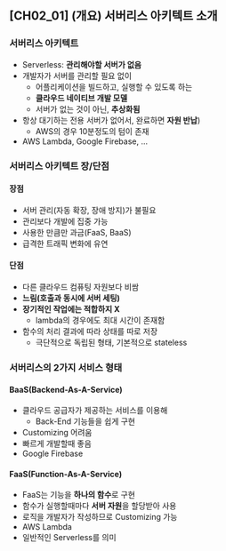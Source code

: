 ## [CH02_01] (개요) 서버리스 아키텍트 소개

### 서버리스 아키텍트
- Serverless: **관리해야할 서버가 없음**
- 개발자가 서버를 관리할 필요 없이
  - 어플리케이션을 빌드하고, 실행할 수 있도록 하는
  - **클라우드 네이티브 개발 모델**
  - 서버가 없는 것이 아닌, **추상화됨**
- 항상 대기하는 전용 서버가 없어서, 완료하면 **자원 반납**)
  - AWS의 경우 10분정도의 텀이 존재
- AWS Lambda, Google Firebase, ...

### 서버리스 아키텍트 장/단점

#### 장점
- 서버 관리(자동 확장, 장애 방지)가 불필요
- 관리보다 개발에 집중 가능
- 사용한 만큼만 과금(FaaS, BaaS)
- 급격한 트래픽 변화에 유연

#### 단점
- 다른 클라우드 컴퓨팅 자원보다 비쌈
- **느림(호출과 동시에 서버 세팅)**
- **장기적인 작업에는 적합하지 X**
  - lambda의 경우에도 최대 시간이 존재함
- 함수의 처리 결과에 따라 상태를 따로 저장
  - 극단적으로 독립된 형태, 기본적으로 stateless

### 서버리스의 2가지 서비스 형태
#### BaaS(Backend-As-A-Service)
- 클라우드 공급자가 제공하는 서비스를 이용해
  - Back-End 기능들을 쉽게 구현
- Customizing 어려움
- 빠르게 개발할때 좋음
- Google Firebase

#### FaaS(Function-As-A-Service)
- FaaS는 기능을 **하나의 함수**로 구현
- 함수가 실행할때마다 **서버 자원**을 할당받아 사용
- 로직을 개발자가 작성하므로 Customizing 가능
- AWS Lambda
- 일반적인 Serverless를 의미

